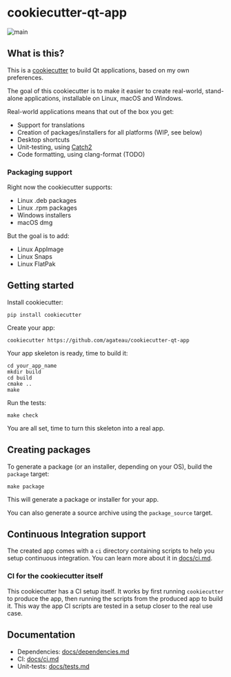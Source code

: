 # cookiecutter-qt-app

![main](https://github.com/agateau/cookiecutter-qt-app/workflows/main/badge.svg)

## What is this?

This is a [cookiecutter][] to build Qt applications, based on my own preferences.

[cookiecutter]: https://github.com/audreyr/cookiecutter

The goal of this cookiecutter is to make it easier to create real-world, stand-alone applications, installable on Linux, macOS and Windows.

Real-world applications means that out of the box you get:

- Support for translations
- Creation of packages/installers for all platforms (WIP, see below)
- Desktop shortcuts
- Unit-testing, using [Catch2][]
- Code formatting, using clang-format (TODO)

[Catch2]: https://github.com/catchorg/Catch2

### Packaging support

Right now the cookiecutter supports:

- Linux .deb packages
- Linux .rpm packages
- Windows installers
- macOS dmg

But the goal is to add:

- Linux AppImage
- Linux Snaps
- Linux FlatPak

## Getting started

Install cookiecutter:

```
pip install cookiecutter
```

Create your app:

```
cookiecutter https://github.com/agateau/cookiecutter-qt-app
```

Your app skeleton is ready, time to build it:

```
cd your_app_name
mkdir build
cd build
cmake ..
make
```

Run the tests:

```
make check
```

You are all set, time to turn this skeleton into a real app.

## Creating packages

To generate a package (or an installer, depending on your OS), build the `package` target:

```
make package
```

This will generate a package or installer for your app.

You can also generate a source archive using the `package_source` target.

## Continuous Integration support

The created app comes with a `ci` directory containing scripts to help you setup continuous integration. You can learn more about it in [docs/ci.md](docs/ci.md).

### CI for the cookiecutter itself

This cookiecutter has a CI setup itself. It works by first running `cookiecutter` to produce the app, then running the scripts from the produced app to build it. This way the app CI scripts are tested in a setup closer to the real use case.

## Documentation

- Dependencies: [docs/dependencies.md](docs/dependencies.md)
- CI: [docs/ci.md](docs/ci.md)
- Unit-tests: [docs/tests.md](docs/tests.md)
